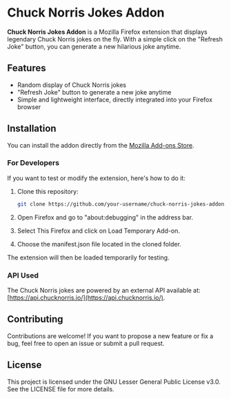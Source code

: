 # Chuck Norris Jokes Addon

**Chuck Norris Jokes Addon** is a Mozilla Firefox extension that displays legendary Chuck Norris jokes on the fly. With a simple click on the "Refresh Joke" button, you can generate a new hilarious joke anytime.

## Features

- Random display of Chuck Norris jokes
- "Refresh Joke" button to generate a new joke anytime
- Simple and lightweight interface, directly integrated into your Firefox browser

## Installation

You can install the addon directly from the [Mozilla Add-ons Store](https://addons.mozilla.org/en-US/firefox/addon/chuck-norris-jokes-on-the-fly/).

### For Developers

If you want to test or modify the extension, here's how to do it:

1. Clone this repository:

   ```bash
   git clone https://github.com/your-username/chuck-norris-jokes-addon.git
   
2. Open Firefox and go to "about:debugging" in the address bar.

3. Select This Firefox and click on Load Temporary Add-on.

4.  Choose the manifest.json file located in the cloned folder.

The extension will then be loaded temporarily for testing.

### API Used

The Chuck Norris jokes are powered by an external API available at: [https://api.chucknorris.io/](https://api.chucknorris.io/).

## Contributing

Contributions are welcome! If you want to propose a new feature or fix a bug, feel free to open an issue or submit a pull request.

## License

This project is licensed under the GNU Lesser General Public License v3.0. See the LICENSE file for more details.
